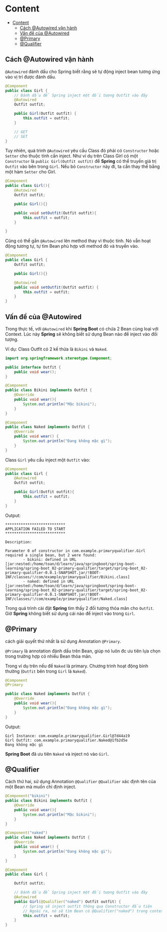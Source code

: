 # Content

<!--toc:start-->

- [Content](#content)
  - [Cách @Autowired vận hành](#cách-autowired-vận-hành)
  - [Vấn đề của @Autowired](#vấn-đề-của-autowired)
  - [@Primary](#primary)
  - [@Qualifier](#qualifier)
  <!--toc:end-->

## Cách @Autowired vận hành

`@Autowired` đánh dấu cho Spring biết rằng sẽ tự động inject bean tương ứng vào vị trí được đánh dấu.

```java
@Component
public class Girl {
    // Đánh dấu để Spring inject một đối tượng Outfit vào đây
    @Autowired
    Outfit outfit;

    public Girl(Outfit outfit) {
        this.outfit = outfit;
    }

    // GET
    // SET
}
```

Tuy nhiên, quá trình `@Autowired` yêu cầu Class đó phải có `Constructor` hoặc `Setter` cho thuộc tính cần inject.
Như ví dụ trên Class Girl có một `Constructor` là `public Girl(Outfit outfit)` để **Spring** có thể truyền giá trị `Outfit` vào bên trong `Girl`.
Nếu bỏ `Constructor` này đi, ta cần thay thế bằng một hàm `Setter` cho Girl.

```java
@Component
public class Girl(){
    @Autowired
    Outfit outfit;

    public Girl(){}

    public void setOutfit(Outfit outfit){
        this.outfit = outfit;
    }

}
```

Cũng có thể gắn `@Autowired` lên method thay vì thuộc tính. Nó vẫn hoạt động tương tự, tự tìm Bean phù hợp với method đó và truyền vào.

```java
@Component
public class Girl {
    Outfit outfit;

    public Girl(){}

    @Autowired
    public void setOutfit(Outfit outfit) {
        this.outfit = outfit;
    }
}
```

## Vấn đề của @Autowired

Trong thực tế, với `@Autowired` khi **Spring Boot** có chứa 2 Bean cùng loại với Context. Lúc này **Spring** sẽ không biết sử dụng Bean nào để inject vào đối tượng.

Ví dụ: Class Outfit có 2 kế thừa là `Bikini` và `Naked`.

```java
import org.springframework.stereotype.Component;

public interface Outfit {
    public void wear();
}

@Component
public class Bikini implements Outfit {
    @Override
    public void wear(){
        System.out.println("Mặc bikini");
    }
}

@Component
public class Naked implements Outfit {
    @Override
    public void wear() {
        System.out.println("Đang không mặc gì");
    }
}
```

Class `Girl` yêu cầu inject một `Outfit` vào:

```java
@Component
public class Girl {
    @Autowired
    Outfit outfit;

    public Girl(Outfit outfit){
        this.outfit = outfit;
    }
}
```

Output:

```text
***************************
APPLICATION FAILED TO START
***************************

Description:

Parameter 0 of constructor in com.example.primaryqualifier.Girl required a single bean, but 2 were found:
        - bikini: defined in URL [jar:nested:/home/toan/d/learn/java/springboot/spring-boot-learning/spring-boot_02-primary-qualifier/target/spring-boot_02-primary-qualifier-0.0.1-SNAPSHOT.jar/!BOOT-INF/classes/!/com/example/primaryqualifier/Bikini.class]
        - naked: defined in URL [jar:nested:/home/toan/d/learn/java/springboot/spring-boot-learning/spring-boot_02-primary-qualifier/target/spring-boot_02-primary-qualifier-0.0.1-SNAPSHOT.jar/!BOOT-INF/classes/!/com/example/primaryqualifier/Naked.class]
```

Trong quá trình cài đặt **Spring** tìm thấy 2 đối tượng thỏa mãn cho `Outfit`. Giờ **Spring** không biết sử dụng cái nào để inject vào trong `Girl`.

## @Primary

cách giải quyết thứ nhất là sử dụng Annotation `@Primary`.

`@Primary` là annotation đánh dấu trên Bean, giúp nó luôn đc ưu tiên lựa chọn trong trường hợp có nhiều Bean thỏa mãn.

Trong ví dụ trên nếu để `Naked` là primary. Chương trình hoạt động bình thường (`Outfit` bên trong `Girl` là `Naked`).

```java
@Component
@Primary

public class Naked implements Outfit {
    @Override
    public void wear(){
        System.out.println("Đang không mặc gì");
    }
}
```

Output:

```text
Girl Instance: com.example.primaryqualifier.Girl@7d44a19
Girl Outfit: com.example.primaryqualifier.Naked@1fb2d5e
Đang không mặc gì
```

**Spring Boot** đã ưu tiên `Naked` và inject nó vào `Girl`.

## @Qualifier

Cách thứ hai, sử dụng Annotation `@Qualifier`
`@Qualifier` xác định tên của một Bean mà muốn chỉ định inject.

```java
@Component("bikini")
public class Bikini implements Outfit {
    @Override
    public void wear(){
        System.out.println("Mặc bikini");
    }
}

@Component("naked")
public class Naked implements Outfit {
    @Override
    public void wear() {
        System.out.println("Đang không mặc gì");
    }
}

@Component
public class Girl {

    Outfit outfit;

    // Đánh dấu để Spring inject một đối tượng Outfit vào đây
    @Autowired
    public Girl(@Qualifier("naked") Outfit outfit) {
        // Spring sẽ inject outfit thông qua Constructor đầu tiên
        // Ngoài ra, nó sẽ tìm Bean có @Qualifier("naked") trong context để ịnject
        this.outfit = outfit;
    }
}
```
